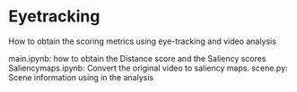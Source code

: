 # Eyetracking
How to obtain the scoring metrics using eye-tracking and video analysis

main.ipynb: how to obtain the Distance score and the Saliency scores
Saliencymaps.ipynb: Convert the original video to saliency maps.
scene.py: Scene information using in the analysis
